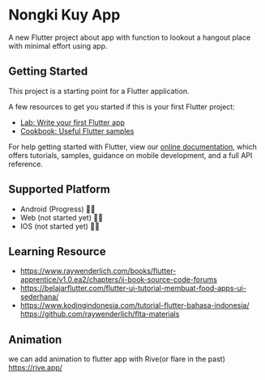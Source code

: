 # Nongki Kuy App

A new Flutter project about app with function to lookout a hangout place with minimal effort using app.



## Getting Started

This project is a starting point for a Flutter application.

A few resources to get you started if this is your first Flutter project:

- [Lab: Write your first Flutter app](https://flutter.dev/docs/get-started/codelab)
- [Cookbook: Useful Flutter samples](https://flutter.dev/docs/cookbook)

For help getting started with Flutter, view our
[online documentation](https://flutter.dev/docs), which offers tutorials,
samples, guidance on mobile development, and a full API reference.

## Supported Platform
- Android (Progress) 🏃‍♀️
- Web (not started yet) 🙅‍♂️
- IOS (not started yet) 🙅‍♂️
## Learning Resource
- https://www.raywenderlich.com/books/flutter-apprentice/v1.0.ea2/chapters/ii-book-source-code-forums
- https://belajarflutter.com/flutter-ui-tutorial-membuat-food-apps-ui-sederhana/
- https://www.kodingindonesia.com/tutorial-flutter-bahasa-indonesia/
https://github.com/raywenderlich/flta-materials

## Animation
we can add animation to flutter app with Rive(or flare in the past) https://rive.app/